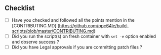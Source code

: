## Checklist
<!--- Go over all the following points, and put an `x` in all the boxes that apply. -->
<!--- If you're unsure about any of these, don't hesitate to ask. We're here to help! -->
- [ ] Have you checked and followed all the points mention in the [CONTRIBUTING.MD] (https://github.com/ppc64le/build-scripts/blob/master/CONTRIBUTING.md)
- [ ] Did you run the script(s) on fresh container with `set -e` option enabled and observe success ?
- [ ] Did you have Legal approvals if you are committing patch files ? 
